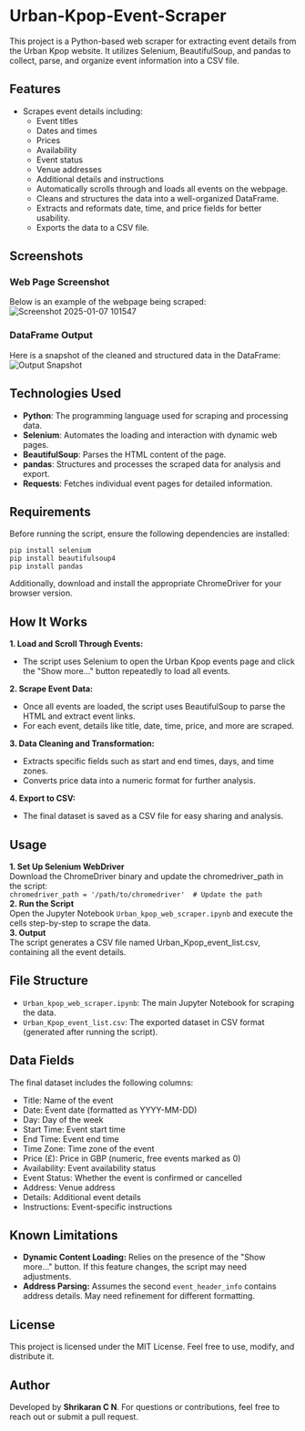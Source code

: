 # Urban-Kpop-Event-Scraper
This project is a Python-based web scraper for extracting event details from the Urban Kpop website. It utilizes Selenium, BeautifulSoup, and pandas to collect, parse, and organize event information into a CSV file.

## Features
* Scrapes event details including:
  * Event titles
  * Dates and times
  * Prices
  * Availability
  * Event status
  * Venue addresses
  * Additional details and instructions
  * Automatically scrolls through and loads all events on the webpage.
  * Cleans and structures the data into a well-organized DataFrame.
  * Extracts and reformats date, time, and price fields for better usability.
  * Exports the data to a CSV file.

## Screenshots
### Web Page Screenshot
Below is an example of the webpage being scraped:
![Screenshot 2025-01-07 101547](https://github.com/user-attachments/assets/67e1edd2-3125-4779-9c19-0ca52cd4a561)

### DataFrame Output
Here is a snapshot of the cleaned and structured data in the DataFrame:
![Output Snapshot](https://github.com/user-attachments/assets/a47f1022-112a-4e41-a7e6-fd49fddb04c7)

   
## Technologies Used
* **Python**: The programming language used for scraping and processing data.
* **Selenium**: Automates the loading and interaction with dynamic web pages.
* **BeautifulSoup**: Parses the HTML content of the page.
* **pandas**: Structures and processes the scraped data for analysis and export.
* **Requests**: Fetches individual event pages for detailed information.

## Requirements
Before running the script, ensure the following dependencies are installed:
```
pip install selenium
pip install beautifulsoup4
pip install pandas
```
Additionally, download and install the appropriate ChromeDriver for your browser version.

## How It Works
**1. Load and Scroll Through Events:**  
* The script uses Selenium to open the Urban Kpop events page and click the "Show more..." button repeatedly to load all events.

**2. Scrape Event Data:**  
* Once all events are loaded, the script uses BeautifulSoup to parse the HTML and extract event links.  
* For each event, details like title, date, time, price, and more are scraped.

**3. Data Cleaning and Transformation:**  
* Extracts specific fields such as start and end times, days, and time zones.  
* Converts price data into a numeric format for further analysis.

**4. Export to CSV:**  
* The final dataset is saved as a CSV file for easy sharing and analysis.

## Usage
**1. Set Up Selenium WebDriver**  
Download the ChromeDriver binary and update the chromedriver_path in the script:  
`chromedriver_path = '/path/to/chromedriver'  # Update the path`  
**2. Run the Script**  
Open the Jupyter Notebook `Urban_kpop_web_scraper.ipynb` and execute the cells step-by-step to scrape the data.  
**3. Output**  
The script generates a CSV file named Urban_Kpop_event_list.csv, containing all the event details.

## File Structure
* `Urban_kpop_web_scraper.ipynb`: The main Jupyter Notebook for scraping the data.
* `Urban_Kpop_event_list.csv`: The exported dataset in CSV format (generated after running the script).

## Data Fields
The final dataset includes the following columns:
* Title:	Name of the event
* Date:	Event date (formatted as YYYY-MM-DD)
* Day:	Day of the week
* Start Time:	Event start time
* End Time:	Event end time
* Time Zone:	Time zone of the event
* Price (£):	Price in GBP (numeric, free events marked as 0)
* Availability: Event availability status
* Event Status: Whether the event is confirmed or cancelled
* Address:	Venue address
* Details:	Additional event details
* Instructions:	Event-specific instructions
  
## Known Limitations
* **Dynamic Content Loading:** Relies on the presence of the "Show more..." button. If this feature changes, the script may need adjustments.
* **Address Parsing:** Assumes the second `event_header_info` contains address details. May need refinement for different formatting.

## License
This project is licensed under the MIT License. Feel free to use, modify, and distribute it.

## Author
Developed by **Shrikaran C N**. For questions or contributions, feel free to reach out or submit a pull request.

